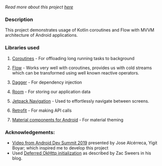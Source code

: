 _Read more about this project [here](https://medium.com/@arifnadeem7/using-coroutines-and-flow-with-mvvm-architecture-796142dbfc2f)_

### Description
This project demonstrates usage of Kotlin coroutines and Flow with MVVM architecture of Android applications.

### Libraries used

1. [Coroutines](https://kotlinlang.org/docs/reference/coroutines-overview.html) - For offloading long running tasks to background

2. [Flow](https://kotlinlang.org/docs/reference/coroutines/flow.html) - Works very well with coroutines, provides us with cold streams which can be transformed using well known reactive operators.

3. [Dagger](https://dagger.dev) - For dependency injection

4. [Room](https://developer.android.com/training/data-storage/room) - For storing our application data

5. [Jetpack Navigation](https://developer.android.com/guide/navigation/navigation-getting-started) - Used to effortlessly navigate between screens.

6. [Retrofit](https://github.com/square/retrofit) - For making API calls

7. [Material components for Android](https://material.io/develop/android/docs/getting-started/) - For material theming

### Acknowledgements:

* [Video from Android Dev Summit 2019](https://www.youtube.com/watch?v=B8ppnjGPAGE) presented by Jose Alcérreca, Yigit Boyar; which inspired me to develop this project
* Used [Deferred OkHttp initialization](https://www.zacsweers.dev/dagger-party-tricks-deferred-okhttp-init/) as described by Zac Sweers in his blog.
